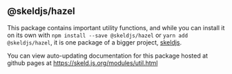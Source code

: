 ## @skeldjs/hazel

This package contains important utility functions, and while you can install it on its own with `npm install --save @skeldjs/hazel` or `yarn add @skeldjs/hazel`, it is one package of a bigger project, [skeldjs](https://github.com/skeldjs/SkeldJS).

You can view auto-updating documentation for this package hosted at github pages at https://skeld.js.org/modules/util.html
